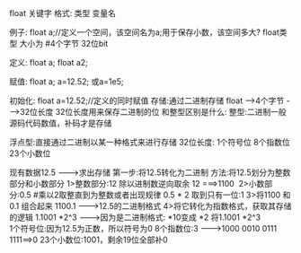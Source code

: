 float 关键字
格式: 
						类型 变量名 
						
例子:
						float a;//定义一个空间，该空间名为a;用于保存小数，该空间多大?
						float类型 大小为 #4个字节 32位bit 
						
定义: 
						float a;
						float a2;
						
赋值: 
						float a;
						a=12.52;
						或a=1e5;
						
初始化: 
						float a=12.52;//定义的同时赋值 
存储:通过二进制存储 
float -->4个字节 --->32位长度 
							32位长度用来保存二进制的位
							和整型区别是什么:
								整型:二进制一般源码代码数值，补码才是存储
								
浮点型:直接通过二进制以某一种格式来进行存储
							32位长度: 
								1个符号位
								8个指数位
								23个小数位
						
现有数据12.5 --->求出存储
								第一步:将12.5转化为二进制
									方法:将12.5划分为整数部分和小数部分
										1>整数部分:12  除以进制数逆向取余 
											12  ===>‭1100
											‬
										2>小数部分:0.5  #乘以2取整直到为整数或者出现规律
											0.5 * 2    取到只有一位:1
										3>将1100 和 0.1 组合起来 
										   1100.1 --->12.5的二进制格式
										4>将它转化为指数格式，获取其存储的逻辑
										  1.1001 \*2^3   --->因为是二进制格式: \*10变成 \*2
									将1.1001 \*2^3								
									1个符号位:因为12.5为正数，所以符号为0
								    8个指数位:3 --->1000 0010     0111 1111==>0
								    23个小数位:1001，剩余19位全部补0